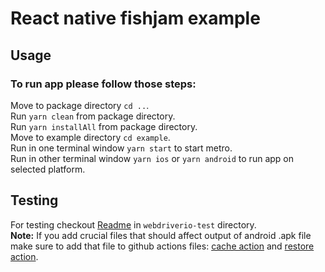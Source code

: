 # React native fishjam example

## Usage

### To run app please follow those steps:

Move to package directory `cd ..`. <br>
Run `yarn clean` from package directory. <br>
Run `yarn installAll` from package directory.<br>
Move to example directory `cd example`.<br>
Run in one terminal window `yarn start` to start metro.<br>
Run in other terminal window `yarn ios` or `yarn android` to run app on selected platform.<br>

## Testing

For testing checkout [Readme](webdriverio-test/readme.md) in `webdriverio-test` directory. <br>
**Note:** If you add crucial files that should affect output of android .apk file make sure to add that file to github actions files: [cache action](../.github/actions/cache_apk_file/action.yml) and [restore action](../.github/actions/restore_apk_file/action.yml).
